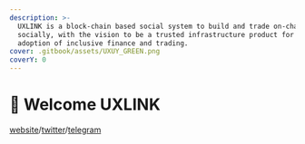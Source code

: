 ```yaml
---
description: >-
  UXLINK is a block-chain based social system to build and trade on-chain assets
  socially, with the vision to be a trusted infrastructure product for mass
  adoption of inclusive finance and trading.
cover: .gitbook/assets/UXUY_GREEN.png
coverY: 0
---
```


# 👋 Welcome UXLINK

[website](https://uxlink.io)/[twitter](https://twitter.com/UXLINKofficial)/[telegram](https://t.me/uxlinkofficial)
